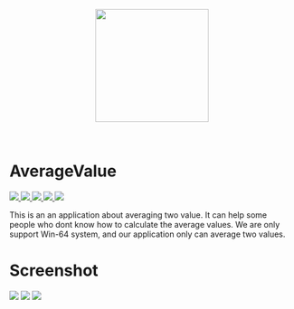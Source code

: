 <p align="center"><img src="https://cdn.discordapp.com/attachments/764012179421790208/1081927485459022017/AVGicon.png" width="200px"></p>
<br>

# AverageValue

<a href="https://github.com/RE8014/AverageValue/releases/tag/Latest">
  <img src="https://img.shields.io/github/downloads/RE8014/AverageValue/total">
</a>
<a href="https://github.com/RE8014/AverageValue/issues">
  <img src="https://img.shields.io/github/issues/RE8014/AverageValue">
</a>
<a href="https://github.com/RE8014/AverageValue/pulls">
  <img src="https://img.shields.io/github/issues-pr/RE8014/AverageValue">
</a>
<a href="https://github.com/RE8014/AverageValue/stargazers">
  <img src="https://img.shields.io/github/stars/RE8014/AverageValue">
</a>
<a href="https://github.com/RE8014/AverageValue/blob/master/LICENSE.txt">
  <img src="https://img.shields.io/github/license/RE8014/AverageValue">
</a>

This is an an application about averaging two value. It can help some people who dont know how to calculate the average values. We are only support Win-64 system, and our application only can average two values.

# Screenshot

<img src="https://cdn.discordapp.com/attachments/764012179421790208/1073823644951793744/sp1.png">

<img src="https://cdn.discordapp.com/attachments/764012179421790208/1073823645165686804/sp2.png">

<img src="https://cdn.discordapp.com/attachments/764012179421790208/1073823645367021689/sp3.png">
